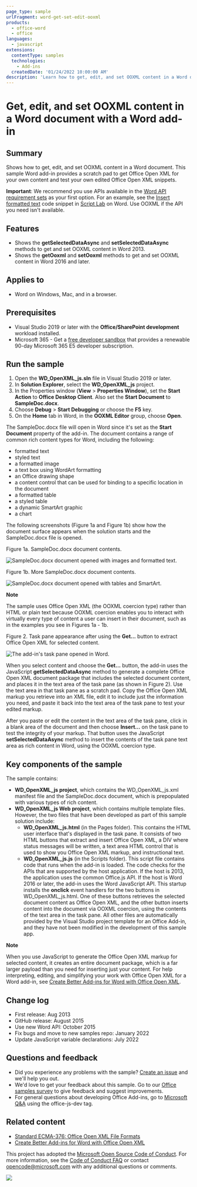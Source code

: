 ```yaml
---
page_type: sample
urlFragment: word-get-set-edit-ooxml
products:
  - office-word
  - office
languages:
  - javascript
extensions:
  contentType: samples
  technologies:
    - Add-ins
  createdDate: '01/24/2022 10:00:00 AM'
description: 'Learn how to get, edit, and set OOXML content in a Word document.'
---
```


# Get, edit, and set OOXML content in a Word document with a Word add-in

## Summary

Shows how to get, edit, and set OOXML content in a Word document. This sample Word add-in provides a scratch pad to get Office Open XML for your own content and test your own edited Office Open XML snippets.

**Important**: We recommend you use APIs available in the [Word API requirement sets](https://learn.microsoft.com/office/dev/add-ins/reference/requirement-sets/word-api-requirement-sets) as your first option. For an example, see the [Insert formatted text](https://github.com/OfficeDev/office-js-snippets/blob/prod/samples/word/25-paragraph/insert-formatted-text.yaml) code snippet in [Script Lab](https://appsource.microsoft.com/product/office/wa104380862) on Word. Use OOXML if the API you need isn't available.

## Features

- Shows the **getSelectedDataAsync** and **setSelectedDataAsync** methods to get and set OOXML content in Word 2013.
- Shows the **getOoxml** and **setOoxml** methods to get and set OOXML content in Word 2016 and later.

## Applies to

- Word on Windows, Mac, and in a browser.

## Prerequisites

- Visual Studio 2019 or later with the **Office/SharePoint development** workload installed.
- Microsoft 365 - Get a [free developer sandbox](https://developer.microsoft.com/microsoft-365/dev-program#Subscription) that provides a renewable 90-day Microsoft 365 E5 developer subscription.

## Run the sample

1. Open the **WD_OpenXML_js.sln** file in Visual Studio 2019 or later.
1. In **Solution Explorer**, select the **WD_OpenXML_js** project.
1. In the Properties window (**View** > **Properties Window**), set the **Start Action** to **Office Desktop Client**. Also set the **Start Document** to **SampleDoc.docx**.
1. Choose **Debug** > **Start Debugging** or choose the **F5** key.
1. On the **Home** tab in Word, in the **OOXML Editor** group, choose **Open**.

The SampleDoc.docx file will open in Word since it's set as the **Start Document** property of the add-in. The document contains a range of common rich content types for Word, including the following:

- formatted text
- styled text
- a formatted image
- a text box using WordArt formatting
- an Office drawing shape
- a content control that can be used for binding to a specific location in the document
- a formatted table
- a styled table
- a dynamic SmartArt graphic
- a chart

The following screenshots (Figure 1a and Figure 1b) show how the document surface appears when the solution starts and the SampleDoc.docx file is opened.

Figure 1a. SampleDoc.docx document contents.

![SampleDoc.docx document opened with images and formatted text.](description/CG_GetSetOOXML_fig01a.gif)

Figure 1b. More SampleDoc.docx document contents.

![SampleDoc.docx document opened with tables and SmartArt.](description/CG_GetSetOOXML_fig01b.gif)

**Note**

The sample uses Office Open XML (the OOXML coercion type) rather than HTML or plain text because OOXML coercion enables you to interact with virtually every type of content a user can insert in their document, such as in the examples you see in Figures 1a - 1b.

Figure 2. Task pane appearance after using the **Get…** button to extract Office Open XML for selected content.

![The add-in's task pane opened in Word.](description/add-in-screenshot.png)

When you select content and choose the **Get…** button, the add-in uses the JavaScript **getSelectedDataAsync** method to generate a complete Office Open XML document package that includes the selected document content, and places it in the text area of the task pane (as shown in Figure 2). Use the text area in that task pane as a scratch pad. Copy the Office Open XML markup you retrieve into an XML file, edit it to include just the information you need, and paste it back into the text area of the task pane to test your edited markup.

After you paste or edit the content in the text area of the task pane, click in a blank area of the document and then choose **Insert…** on the task pane to test the integrity of your markup. That button uses the JavaScript **setSelectedDataAsync** method to insert the contents of the task pane text area as rich content in Word, using the OOXML coercion type.

## Key components of the sample

The sample contains:

- **WD_OpenXML_js project**, which contains the WD_OpenXML_js.xml manifest file and the SampleDoc.docx document, which is prepopulated with various types of rich content.
- **WD_OpenXML_js Web project**, which contains multiple template files. However, the two files that have been developed as part of this sample solution include:
  - **WD_OpenXML_js.html** (in the Pages folder). This contains the HTML user interface that's displayed in the task pane. It consists of two HTML buttons that extract and insert Office Open XML, a DIV where status messages will be written, a text area HTML control that is used to show you Office Open XML markup, and instructional text.
  - **WD_OpenXML_js.js** (in the Scripts folder). This script file contains code that runs when the add-in is loaded. The code checks for the APIs that are supported by the host application. If the host is 2013, the application uses the common Office.js API. If the host is Word 2016 or later, the add-in uses the Word JavaScript API. This startup installs the **onclick** event handlers for the two buttons in WD_OpenXML_js.html. One of these buttons retrieves the selected document content as Office Open XML, and the other button inserts content into the document via OOXML coercion, using the contents of the text area in the task pane. All other files are automatically provided by the Visual Studio project template for an Office Add-in, and they have not been modified in the development of this sample app.

**Note**

When you use JavaScript to generate the Office Open XML markup for selected content, it creates an entire document package, which is a far larger payload than you need for inserting just your content. For help interpreting, editing, and simplifying your work with Office Open XML for a Word add-in, see [Create Better Add-ins for Word with Office Open XML](https://learn.microsoft.com/office/dev/add-ins/word/create-better-add-ins-for-word-with-office-open-xml).

## Change log

- First release: Aug 2013
- GitHub release: August 2015
- Use new Word API: October 2015
- Fix bugs and move to new samples repo: January 2022
- Update JavaScript variable declarations: July 2022

## Questions and feedback

- Did you experience any problems with the sample? [Create an issue](https://github.com/OfficeDev/Office-Add-in-samples/issues/new/choose) and we'll help you out.
- We'd love to get your feedback about this sample. Go to our [Office samples survey](https://aka.ms/OfficeSamplesSurvey) to give feedback and suggest improvements.
- For general questions about developing Office Add-ins, go to [Microsoft Q&A](https://learn.microsoft.com/answers/topics/office-js-dev.html) using the office-js-dev tag.

## Related content

- [Standard ECMA-376: Office Open XML File Formats](http://www.ecma-international.org/publications/standards/Ecma-376.htm)
- [Create Better Add-ins for Word with Office Open XML](https://learn.microsoft.com/office/dev/add-ins/word/create-better-add-ins-for-word-with-office-open-xml)

This project has adopted the [Microsoft Open Source Code of Conduct](https://opensource.microsoft.com/codeofconduct/). For more information, see the [Code of Conduct FAQ](https://opensource.microsoft.com/codeofconduct/faq/) or contact [opencode@microsoft.com](mailto:opencode@microsoft.com) with any additional questions or comments.

<img src="https://pnptelemetry.azurewebsites.net/pnp-officeaddins/samples/word-get-set-edit-ooxml" />